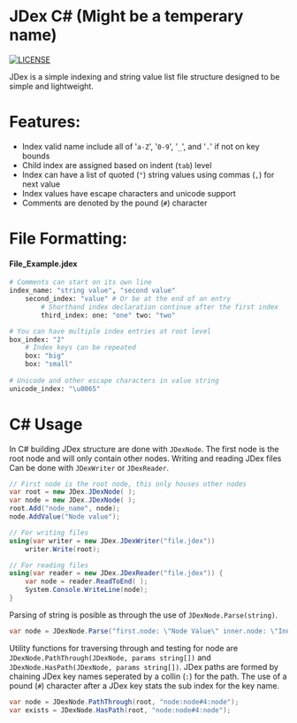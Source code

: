 ﻿# JDex C# (Might be a temperary name)

[![LICENSE](https://img.shields.io/github/license/jplee95/JDex)](LICENSE)

JDex is a simple indexing and string value list file structure designed to be simple and lightweight.

# Features:
* Index valid name include all of '`a-Z`', '`0-9`', '`_`', and '`.`' if not on key bounds
* Child index are assigned based on indent (`tab`) level
* Index can have a list of quoted (`"`) string values using commas (`,`) for next value
* Index values have escape characters and unicode support
* Comments are denoted by the pound (`#`) character

# File Formatting:
#### File_Example.jdex
``` py
# Comments can start on its own line
index_name: "string value", "second value"
    second_index: "value" # Or be at the end of an entry
        # Shorthand index declaration continue after the first index
        third_index: one: "one" two: "two"

# You can have multiple index entries at root level
box_index: "2"
    # Index keys can be repeated
    box: "big"
    box: "small"
    
# Unicode and other escape characters in value string
unicode_index: "\u0065"
```

# C# Usage
In C# building JDex structure are done with `JDexNode`. The first node is the root node and will only contain other nodes. Writing and reading JDex files Can be done with `JDexWriter` or `JDexReader`.

``` c#
// First node is the root node, this only houses other nodes
var root = new JDex.JDexNode( );
var node = new JDex.JDexNode( );
root.Add("node_name", node);
node.AddValue("Node value");

// For writing files
using(var writer = new JDex.JDexWriter("file.jdex"))
    writer.Write(root);

// For reading files
using(var reader = new JDex.JDexReader("file.jdex")) {
    var node = reader.ReadToEnd( );
    System.Console.WriteLine(node);
}
```

Parsing of string is posible as through the use of `JDexNode.Parse(string)`.
``` c#
var node = JDexNode.Parse("first.node: \"Node Value\" inner.node: \"Inner Node Value\"");
```

Utility functions for traversing through and testing for node are `JDexNode.PathThrough(JDexNode, params string[])` and `JDexNode.HasPath(JDexNode, params string[])`. JDex paths are formed by chaining JDex key names seperated by a collin (`:`) for the path. The use of a pound (`#`) character after a JDex key stats the sub index for the key name.

``` c#
var node = JDexNode.PathThrough(root, "node:node#4:node");
var exists = JDexNode.HasPath(root, "node:node#4:node");
```
